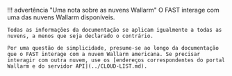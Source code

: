 !!! advertência "Uma nota sobre as nuvens Wallarm"
    O FAST interage com uma das nuvens Wallarm disponíveis.
    
    Todas as informações da documentação se aplicam igualmente a todas as nuvens, a menos que seja declarado o contrário.
    
    Por uma questão de simplicidade, presume-se ao longo da documentação que o FAST interage com a nuvem Wallarm americana. Se precisar interagir com outra nuvem, use os [endereços correspondentes do portal Wallarm e do servidor API](../CLOUD-LIST.md).